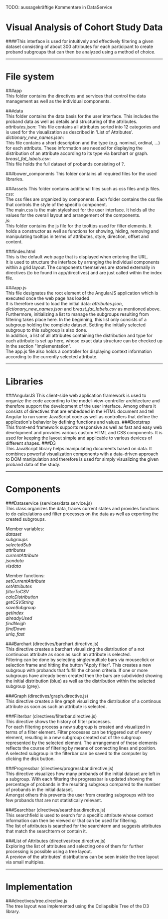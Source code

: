 TODO: aussagekräftige Kommentare in DataService  

Visual Analysis of Cohort Study Data  
====================================

####This interface is used for intuitively and effectively filtering a given dataset consisting of about 300 attributes for each participant to create proband subgroups that can then be analyzed using a method of choice.

-----------------

File system
===========

###app  
This folder contains the directives and services that control the data management as well as the individual components.

###data  
This folder contains the data basis for the user interface. This includes the proband data as well as details and structuring of the attributes.  
*attributes.json*:
This file contains all attributes sorted into 12 categories and is used for the visualization as described in 'List of Attributes'.  
*dictionary_new_names.json*:  
This file contains a short description and the type (e.g. nominal, ordinal, ...) for each attribute. These information are needed for displaying the distribution of an attribute according to its type via barchart or graph.  
*breast_fat_labels.csv*:  
This file holds the full dataset of probands consisting of ?.

###bower_components
This folder contains all required files for the used libraries.

###assets
This folder contains additional files such as css files and js files.  
*css*:  
The css files are organized by components. Each folder contains the css file that controls the style of the specific component.  
The main.css is the main stylesheet for the user interface. It holds all the values for the overall layout and arrangement of the components.  
*js*:  
This folder contains the js file for the tooltips used for filter elements. It holds a constructor as well as functions for showing, hiding, removing and manipulating tooltips in terms of attributes, style, direction, offset and content.

###index.html  
This is the default web page that is displayed when entering the URL.  
It is used to structure the interface by arranging the individual components within a grid layout. The components themselves are stored externally in directives (to be found in app/directives) and are just called within the index file.

###app.js  
This file designates the root element of the AngularJS application which is executed once the web page has loaded.  
It is therefore used to load the initial data: *attributes.json*, *dictionary_new_names.json* and *breast_fat_labels.csv* as mentioned above.  
Furthermore, initializing a list to manage the subgroups resulting from filtering takes place here. In the beginning, this list only consists of a subgroup holding the complete dataset. Setting the initially selected subgroup to this subgroup is also done.  
In addition, a list of all attributes containing the distribution and type for each attribute is set up here, whose exact data structure can be checked up in the section "Implementation".  
The app.js file also holds a controller for displaying context information according to the currently selected attribute.

-----------------

Libraries
=========
###AngularJS
This client-side web application framework is used to organize the code according to the model-view-controller architecture and therefore support the development of the user interface.
Among others it consists of directives that are embedded in the HTML document and tell Angular to run some JavaScript code as well as controllers that define the application's behavior by defining functions and values.
###Bootstrap  
This front-end framework supports responsive as well as fast and easy web development and provides various custom HTML and CSS components. It is used for keeping the layout simple and applicable to various devices of different shapes.
###D3  
This JavaScript library helps manipulating documents based on data. It combines powerful visualization components with a data-driven approach to DOM manipulation and therefore is used for simply visualizing the given proband data of the study.

-----------------

Components
==========
###Dataservice (services/data.service.js)  
This class organizes the data, traces current states and provides functions to do calculations  and filter processes on the data as well as exporting the created subgroups.  


Member variables:  
*dataset*  
*subgroups*  
*selectedSub*  
*attributes*  
*currentAttribute*  
*jsondata*  
*visdata*  

Member functions:  
*setCurrentAttribute*  
*setAttributes*  
*filterToCSV*  
*calcDistribution*  
*getCSVString*  
*saveSubgroup*  
*getIndex*  
*alreadyUsed*  
*findNeigh*  
*findDown*  
*uniq_fast*

###Barchart (directives/barchart.directive.js)  
This directive creates a barchart visualizing the distribution of a not continuous attribute as soon as such an attribute is selected.  
Filtering can be done by selecting single/multiple bars via mouseclick or selection frame and hitting the button "Apply filter". This creates a new subgroup with probands that fulfill the chosen criteria.
If one or more subgroups have already been created then the bars are subdivided showing the initial distribution (blue) as well as the distribution within the selected subgroup (grey).

###Graph (directives/graph.directive.js)  
This directive creates a line graph visualizing the distribution of a continous attribute as soon as such an attribute is selected.

###Filterbar (directives/filterbar.directive.js)  
This directive shows the history of filter processes.  
For each filtering process a new subgroup is created and visualized in terms of a filter element. Filter processes can be triggered out of every element, resulting in a new subgroup created out of the subgroup represented by the selected element. The arrangement of these elements reflects the course of filtering by means of connecting lines and position.  
A selected subgroup in the filterbar can be saved to the computer by clicking the disk button.

###Progressbar (directives/progressbar.directive.js)  
This directive visualizes how many probands of the initial dataset are left in a subgroup. With each filtering the progressbar is updated showing the percentage of probands in the resulting subgroup compared to the number of probands in the initial dataset.  
Amongst others this prevents the user from creating subgroups with too few probands that are not statistically relevant.

###Searchbar (directives/searchbar.directive.js)  
This searchfield is used to search for a specific attribute whose context information can then be viewed or that can be used for filtering.  
The list of attributes is searched for the searchterm and suggests attributes that match the searchterm or contain it.

###List of Attributes (directives/tree.directive.js)  
Exploring the list of attributes and selecting one of them for further processing is possible using a tree layout.  
A preview of the attributes' distributions can be seen inside the tree layout via small multiples.

-----------------

Implementation
==============
###directives/tree.directive.js  
The tree layout was implemented using the Collapsible Tree of the D3 library.  
